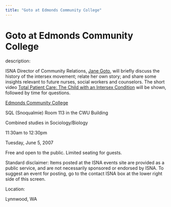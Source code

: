 ```yaml
---
title: "Goto at Edmonds Community College"
---
```


# Goto at Edmonds Community College

  
description:  
  


ISNA Director of Community Relations, [Jane Goto][1], will briefly discuss the history of the intersex movement; relate her own story; and share some insights relevant to future nurses, social workers and counselors. The short video [Total Patient Care: The Child with an Intersex Condition][2] will be shown, followed by time for questions.

  
  


[Edmonds Community College][3]  
  
SQL (Snoqualmie) Room 113 in the CWU Building  
  
Combined studies in Sociology/Biology  
  
11:30am to 12:30pm  
  
Tuesday, June 5, 2007  
  
Free and open to the public. Limited seating for guests.

  
  


Standard disclaimer: Items posted at the ISNA events site are provided as a public service, and are not necessarily sponsored or endorsed by ISNA. To suggest an event for posting, go to the contact ISNA box at the lower right side of this screen.

  


  


  
Location:  
  
Lynnwood, WA

 [1]: /about/goto
 [2]: /videos/total_patient_care
 [3]: http://www.edcc.edu/